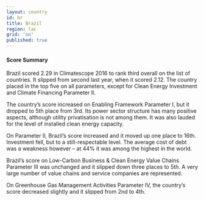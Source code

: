 ```yaml
---
layout: country
id: br
title: Brazil
region: lac
grid: 'on'
published: true
---
```




#### Score Summary

Brazil scored 2.29 in Climatescope 2016 to rank third overall on the list of countries. It slipped from second last year, when it scored 2.12. The country placed in the top five on all parameters, except for Clean Energy Investment and Climate Financing Parameter II.

The country’s score increased on Enabling Framework Parameter I, but it dropped to 5th place from 3rd. Its power sector structure has many positive aspects, although utility privatisation is not among them. It was also lauded for the level of installed clean energy capacity. 

On Parameter II, Brazil’s score increased and it moved up one place to 16th. Investment fell, but to a still-respectable level. The average cost of debt was a weakness however – at 44% it was among the highest in the world.

Brazil’s score on Low-Carbon Business & Clean Energy Value Chains Parameter III was unchanged and it slipped down three places to 5th. A very large number of value chains and service companies are represented.

On Greenhouse Gas Management Activities Parameter IV, the country’s score decreased slightly and it slipped from 2nd to 4th.